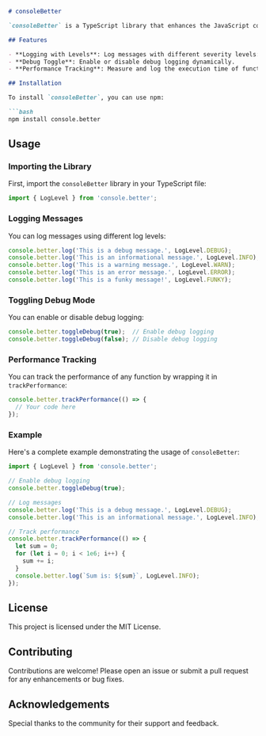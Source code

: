 ```markdown
# consoleBetter

`consoleBetter` is a TypeScript library that enhances the JavaScript console with additional logging capabilities, allowing for improved debugging and performance tracking. It provides a simple interface for logging messages with different levels, toggling debug mode, and measuring performance for specific functions.

## Features

- **Logging with Levels**: Log messages with different severity levels: DEBUG, INFO, WARN, ERROR, and FUNKY.
- **Debug Toggle**: Enable or disable debug logging dynamically.
- **Performance Tracking**: Measure and log the execution time of functions to identify performance bottlenecks.

## Installation

To install `consoleBetter`, you can use npm:

```bash
npm install console.better
```

## Usage

### Importing the Library

First, import the `consoleBetter` library in your TypeScript file:

```typescript
import { LogLevel } from 'console.better';
```

### Logging Messages

You can log messages using different log levels:

```typescript
console.better.log('This is a debug message.', LogLevel.DEBUG);
console.better.log('This is an informational message.', LogLevel.INFO);
console.better.log('This is a warning message.', LogLevel.WARN);
console.better.log('This is an error message.', LogLevel.ERROR);
console.better.log('This is a funky message!', LogLevel.FUNKY);
```

### Toggling Debug Mode

You can enable or disable debug logging:

```typescript
console.better.toggleDebug(true);  // Enable debug logging
console.better.toggleDebug(false); // Disable debug logging
```

### Performance Tracking

You can track the performance of any function by wrapping it in `trackPerformance`:

```typescript
console.better.trackPerformance(() => {
  // Your code here
});
```

### Example

Here's a complete example demonstrating the usage of `consoleBetter`:

```typescript
import { LogLevel } from 'console.better';

// Enable debug logging
console.better.toggleDebug(true);

// Log messages
console.better.log('This is a debug message.', LogLevel.DEBUG);
console.better.log('This is an informational message.', LogLevel.INFO);

// Track performance
console.better.trackPerformance(() => {
  let sum = 0;
  for (let i = 0; i < 1e6; i++) {
    sum += i;
  }
  console.better.log(`Sum is: ${sum}`, LogLevel.INFO);
});
```

## License

This project is licensed under the MIT License.

## Contributing

Contributions are welcome! Please open an issue or submit a pull request for any enhancements or bug fixes.

## Acknowledgements

Special thanks to the community for their support and feedback.
```